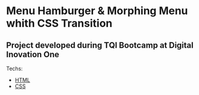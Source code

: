 # Menu Hamburger & Morphing Menu whith CSS Transition


## Project developed during TQI Bootcamp at Digital Inovation One

Techs:

* [HTML](https://www.w3schools.com/html/)
* [CSS](https://developer.mozilla.org/pt-BR/docs/Web/CSS)